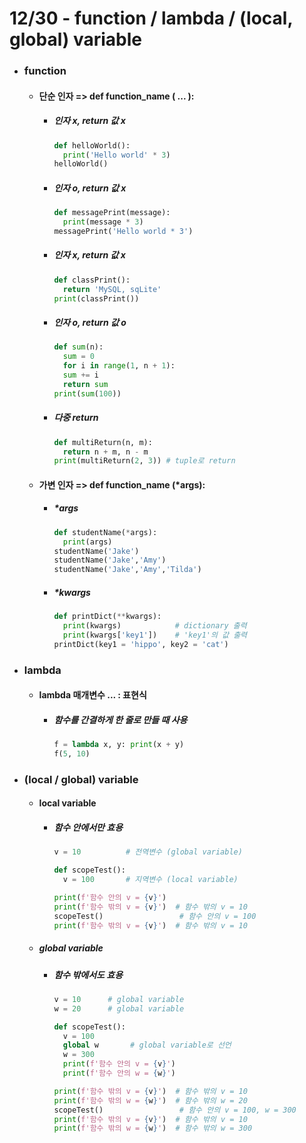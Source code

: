 # 12/30 - function / lambda / (local, global) variable
- ### function
  - #### 단순 인자 => def function_name ( ... ):
    + ##### 인자 x, return 값 x
      ```python
      def helloWorld():
        print('Hello world' * 3)
      helloWorld()
        ``` 
    + ##### 인자 o, return 값 x
      ```python
      def messagePrint(message):
        print(message * 3)
      messagePrint('Hello world * 3')
      ```
    + ##### 인자 x, return 값 x
      ```python
      def classPrint():
        return 'MySQL, sqLite'
      print(classPrint())
      ```
    + ##### 인자 o, return 값 o
      ```python
      def sum(n):
        sum = 0
        for i in range(1, n + 1):
        sum += i
        return sum
      print(sum(100))
      ```
    + ##### 다중 return
      ```python
      def multiReturn(n, m):
        return n + m, n - m
      print(multiReturn(2, 3)) # tuple로 return
      ```
  - #### 가변 인자 => def function_name (*args):
    + ##### *args
      ```python
      def studentName(*args):
        print(args)
      studentName('Jake')
      studentName('Jake','Amy')
      studentName('Jake','Amy','Tilda')
      ```
    + ##### *kwargs
      ```python
      def printDict(**kwargs):
        print(kwargs)            # dictionary 출력
        print(kwargs['key1'])    # 'key1'의 값 출력
      printDict(key1 = 'hippo', key2 = 'cat')
      ```
- ### lambda
  - #### lambda 매개변수 ... : 표현식
    + ##### 함수를 간결하게 한 줄로 만들 때 사용
      ```python
      f = lambda x, y: print(x + y)
      f(5, 10)
      ```
- ### (local / global) variable
  - #### local variable
    + ##### 함수 안에서만 효용
      ```python
      v = 10          # 전역변수 (global variable)
      
      def scopeTest():
        v = 100       # 지역변수 (local variable)
      
      print(f'함수 안의 v = {v}')
      print(f'함수 밖의 v = {v}')  # 함수 밖의 v = 10
      scopeTest()                 # 함수 안의 v = 100
      print(f'함수 밖의 v = {v}')  # 함수 밖의 v = 10
      ```
  - ##### global variable
    + ##### 함수 밖에서도 효용
      ```python
      v = 10      # global variable
      w = 20      # global variable
      
      def scopeTest():
        v = 100
        global w       # global variable로 선언
        w = 300
        print(f'함수 안의 v = {v}')
        print(f'함수 안의 w = {w}')
    
      print(f'함수 밖의 v = {v}')  # 함수 밖의 v = 10
      print(f'함수 밖의 w = {w}')  # 함수 밖의 w = 20
      scopeTest()                 # 함수 안의 v = 100, w = 300
      print(f'함수 밖의 v = {v}')  # 함수 밖의 v = 10
      print(f'함수 밖의 w = {w}')  # 함수 밖의 w = 300
      ```